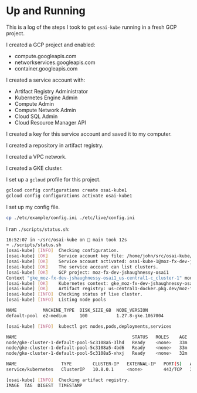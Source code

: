 # Up and Running

This is a log of the steps I took to get `osai-kube` running in a fresh GCP project.

I created a GCP project and enabled:
- compute.googleapis.com
- networkservices.googleapis.com
- container.googleapis.com

I created a service account with:
- Artifact Registry Administrator
- Kubernetes Engine Admin
- Compute Admin
- Compute Network Admin
- Cloud SQL Admin
- Cloud Resource Manager API

I created a key for this service account and saved it to my computer.

I created a repository in artifact registry.

I created a VPC network.

I created a GKE cluster.

I set up a `gcloud` profile for this project.

```sh
gcloud config configurations create osai-kube1
gcloud config configurations activate osai-kube1
```

I set up my config file.

```sh
cp ./etc/example/config.ini ./etc/live/config.ini
```

I ran `./scripts/status.sh`:

```sh
16:52:07 in ~/src/osai-kube on  main took 12s
➜ ./scripts/status.sh
[osai-kube] [INFO]  Checking configuration.
[osai-kube] [OK]    Service account key file: /home/john/src/osai-kube/etc/live/moz-fx-dev-jshaughnessy-osai1-23b8d0adb1f3.json
[osai-kube] [OK]    Service account activated: osai-kube-1@moz-fx-dev-jshaughnessy-osai1.iam.gserviceaccount.com
[osai-kube] [OK]    The service account can list clusters.
[osai-kube] [OK]    GCP project: moz-fx-dev-jshaughnessy-osai1
Context "gke_moz-fx-dev-jshaughnessy-osai1_us-central1-c_cluster-1" modified.
[osai-kube] [OK]    Kubernetes context: gke_moz-fx-dev-jshaughnessy-osai1_us-central1-c_cluster-1
[osai-kube] [OK]    Artifact registry: us-central1-docker.pkg.dev/moz-fx-dev-jshaughnessy-osai1/af-1
[osai-kube] [INFO]  Checking status of live cluster.
[osai-kube] [INFO]  Listing node pools

NAME          MACHINE_TYPE  DISK_SIZE_GB  NODE_VERSION
default-pool  e2-medium     100           1.27.8-gke.1067004

[osai-kube] [INFO]  kubectl get nodes,pods,deployments,services

NAME                                            STATUS   ROLES    AGE   VERSION
node/gke-cluster-1-default-pool-5c3108a5-3lhd   Ready    <none>   33m   v1.27.8-gke.1067004
node/gke-cluster-1-default-pool-5c3108a5-4bd6   Ready    <none>   33m   v1.27.8-gke.1067004
node/gke-cluster-1-default-pool-5c3108a5-xhxj   Ready    <none>   32m   v1.27.8-gke.1067004

NAME                 TYPE        CLUSTER-IP   EXTERNAL-IP   PORT(S)   AGE
service/kubernetes   ClusterIP   10.8.0.1     <none>        443/TCP   34m

[osai-kube] [INFO]  Checking artifact registry.
IMAGE  TAG  DIGEST  TIMESTAMP
```



